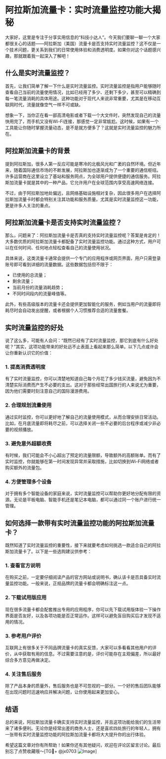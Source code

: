 # 阿拉斯加流量卡：实时流量监控功能大揭秘

大家好，这里是专注于分享实用信息的“科技小达人”。今天我们要聊一聊一个大家都很关心的话题——阿拉斯加（美国）流量卡是否支持实时流量监控？这不仅是一个技术问题，更关系到我们的日常使用体验和消费透明度。如果你对这个话题感兴趣，那就跟着我一起深入了解吧！

## 什么是实时流量监控？

首先，让我们简单了解一下什么是实时流量监控。实时流量监控是指用户能够随时查看自己当前的流量使用情况，比如已经用了多少、还剩下多少，甚至可以精确到每一笔流量消耗的具体用途。这种功能对于现代人来说非常重要，尤其是在移动互联网时代，流量就像空气一样不可或缺。

想象一下，当你正在看一部高清电影或者下载一个大文件时，突然发现自己的流量快用完了，而手机又没有Wi-Fi连接，那感觉一定非常尴尬。这时候，如果有一个工具能让你随时掌握流量动态，是不是就方便多了？这就是实时流量监控的魅力所在。

## 阿拉斯加流量卡的背景

提到阿拉斯加，很多人第一反应可能是寒冷的北极风光和广袤的自然环境。但近年来，随着国际通信市场的不断发展，阿拉斯加也逐渐成为了一个重要的通信枢纽。许多运营商在这里设立了基站和服务网点，为全球用户提供便捷的通信服务。阿拉斯加流量卡就是其中的一种产品，它允许用户在全球范围内享受高速网络连接。

不过，由于阿拉斯加地处偏远，且网络基础设施相对复杂，因此很多用户在选择阿拉斯加流量卡时都会特别关注其功能和服务质量。尤其是实时流量监控这一功能，更是许多人关注的重点。

## 阿拉斯加流量卡是否支持实时流量监控？

那么，问题来了：阿拉斯加流量卡是否真的支持实时流量监控呢？答案是肯定的！大多数优质的阿拉斯加流量卡都配备了实时流量监控功能。通过这种方式，用户可以在任何时间、任何地点轻松查看自己的流量使用状况。

具体来说，这类流量卡通常会提供一个专门的应用程序或网页界面，用户只需登录账号即可看到详细的流量数据。这些数据包括但不限于：

- 已使用的总流量；
- 剩余流量；
- 当前月份的流量消耗趋势；
- 不同时间段内的流量峰值等。

此外，有些高级版本的流量卡还会提供更加智能化的服务，例如当用户的流量即将耗尽时会自动发出提醒，或者根据个人习惯推荐合适的流量套餐。

## 实时流量监控的好处

说了这么多，可能有人会问：“既然已经有了实时流量监控，那它到底有什么好处呢？”其实，这项功能带来的好处远不止表面上看起来那么简单。以下几点或许会让你重新认识它的价值：

### 1. 提高消费透明度
有了实时流量监控，你可以清楚地知道自己每个月花了多少钱买流量，避免因为不清楚实际消费而产生不必要的支出。这对于那些经常出国旅行的人来说尤为重要，因为他们需要时刻注意自己的国际漫游费用。

### 2. 合理规划流量使用
通过实时监控，你可以更好地了解自己的流量使用模式，从而合理安排日常活动。比如，在月底流量即将耗尽之前，可以选择关闭一些不必要的后台程序或减少非必要的视频播放。

### 3. 避免意外超额收费
有时候，我们可能会不小心超出了预定的流量限额，导致额外的高额账单。而有了实时监控，你就能够在第一时间发现异常并采取措施，比如切换到Wi-Fi网络或者购买额外的流量包。

### 4. 方便管理多个设备
对于拥有多个智能设备的家庭来说，实时流量监控可以帮助你更好地分配有限的资源。无论是平板电脑、智能手机还是笔记本电脑，都可以通过同一个账户进行统一管理。

## 如何选择一款带有实时流量监控功能的阿拉斯加流量卡？

既然知道了实时流量监控的重要性，接下来就要考虑如何挑选一款适合自己的阿拉斯加流量卡了。以下是一些选购建议供参考：

### 1. 查看官方说明
在购买之前，一定要仔细阅读产品的官方网站或说明书，确认该卡是否具备实时流量监控功能。一般来说，正规品牌的流量卡都会明确标注这一点。

### 2. 下载试用版应用
现在很多流量卡都会配套推出专用的应用程序，你可以先下载试用版体验一下操作界面是否友好，以及各项功能是否正常运作。这样可以避免盲目购买后才发现不适用的情况。

### 3. 参考用户评价
互联网上有很多关于不同品牌流量卡的真实反馈，大家可以多看看其他用户的评价，从中获取有用的信息。不过需要注意的是，评价可能存在主观偏差，所以最好综合多方意见再做决定。

### 4. 关注售后服务
除了产品本身的质量外，售后服务也是不可忽视的一部分。一个好的售后团队能够在出现问题时迅速响应并解决问题，让你使用起来更加安心。

## 结语

总的来说，阿拉斯加流量卡确实支持实时流量监控，并且这项功能给我们的生活带来了诸多便利。无论你是经常出差的商务人士，还是喜欢四处旅行的年轻人，拥有一张带有实时流量监控功能的阿拉斯加流量卡都将大大提升你的出行体验。

希望这篇文章对你有所帮助！如果你还有其他疑问，欢迎在评论区留言讨论。最后别忘了点赞收藏哦～[TG💪+ @jx0703 ![Image](https://github.com/user-attachments/assets/dbca1d08-cadb-493c-b0ec-ad6f7a83f270)]